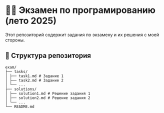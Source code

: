 # 👨‍💻 Экзамен по програмированию (лето 2025)

Этот репозиторий содержит задания по экзамену и их решения с моей стороны.

## 📁 Структура репозитория
```
exam/
├── tasks/
│ ├── task1.md # Задание 1
│ ├── task2.md # Задание 2
│ └── ...
├── solutions/
│ ├── solution1.md # Решение задания 1
│ ├── solution2.md # Решение задания 2
│ └── ...
└── README.md
```
